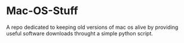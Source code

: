 # Mac-OS-Stuff
A repo dedicated to keeping old versions of mac os alive by providing useful software downloads throught a simple python script.
